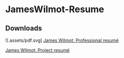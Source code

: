 # JamesWilmot-Resume

## Downloads

![.assets/pdf.svg] [James Wilmot: Professional resumé](https://github.com/JamesWilmot/JamesWilmot-Resume/raw/master/professional/James%20Wilmot%20Resume.pdf)

[James Wilmot: Project resumé](https://github.com/JamesWilmot/JamesWilmot-Resume/raw/master/project-resume/James%20Wilmot%20Resume.pdf)


